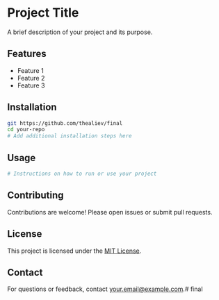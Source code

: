 # Project Title

A brief description of your project and its purpose.

## Features

- Feature 1
- Feature 2
- Feature 3

## Installation

```bash
git https://github.com/thealiev/final
cd your-repo
# Add additional installation steps here
```

## Usage

```bash
# Instructions on how to run or use your project
```

## Contributing

Contributions are welcome! Please open issues or submit pull requests.

## License

This project is licensed under the [MIT License](LICENSE).

## Contact

For questions or feedback, contact [your.email@example.com](mailto:your.email@example.com).# final
